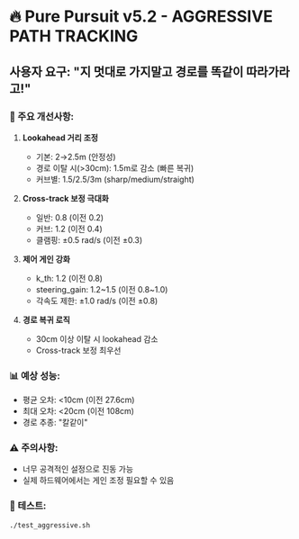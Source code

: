 # 🔥 Pure Pursuit v5.2 - AGGRESSIVE PATH TRACKING

## 사용자 요구: "지 멋대로 가지말고 경로를 똑같이 따라가라고!"

### 💪 주요 개선사항:

1. **Lookahead 거리 조정**
   - 기본: 2→2.5m (안정성)
   - 경로 이탈 시(>30cm): 1.5m로 감소 (빠른 복귀)
   - 커브별: 1.5/2.5/3m (sharp/medium/straight)

2. **Cross-track 보정 극대화**
   - 일반: 0.8 (이전 0.2)
   - 커브: 1.2 (이전 0.4)
   - 클램핑: ±0.5 rad/s (이전 ±0.3)

3. **제어 게인 강화**
   - k_th: 1.2 (이전 0.8)
   - steering_gain: 1.2~1.5 (이전 0.8~1.0)
   - 각속도 제한: ±1.0 rad/s (이전 ±0.8)

4. **경로 복귀 로직**
   - 30cm 이상 이탈 시 lookahead 감소
   - Cross-track 보정 최우선

### 📊 예상 성능:
- 평균 오차: <10cm (이전 27.6cm)
- 최대 오차: <20cm (이전 108cm)
- 경로 추종: "칼같이"

### ⚠️ 주의사항:
- 너무 공격적인 설정으로 진동 가능
- 실제 하드웨어에서는 게인 조정 필요할 수 있음

### 🚀 테스트:
```bash
./test_aggressive.sh
```
